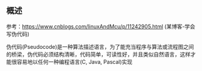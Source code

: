 ## 概述

参考：<https://www.cnblogs.com/linuxAndMcu/p/11242905.html> (某博客-学会写伪代码)

伪代码(Pseudocode)是一种算法描述语言，为了能充当程序与算法或流程图之间的桥梁，伪代码必须结构清晰，代码简单，可读性好，并且类似自然语言，这样才能很容易地以任何一种编程语言(C, Java, Pascal)实现
